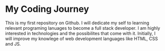 # My Coding Journey

This is my first repository on Github. 
I will dedicate my self to learning relevant programing lanuages to become a full stack developer. 
I am highly interested in technologies and the possibilites that come with it.
Initially, I will improve my knowlege of web development languages like HTML, CSS and JS. 

